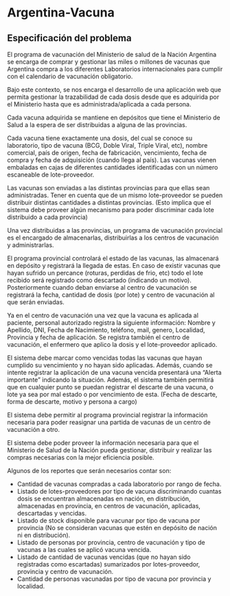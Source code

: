 # Argentina-Vacuna
## Especificación del problema

El programa de vacunación del Ministerio de salud de la Nación Argentina se encarga de comprar y
gestionar las miles o millones de vacunas que Argentina compra a los diferentes Laboratorios
internacionales para cumplir con el calendario de vacunación obligatorio.

Bajo este contexto, se nos encarga el desarrollo de una aplicación web que permita gestionar la
trazabilidad de cada dosis desde que es adquirida por el Ministerio hasta que es
administrada/aplicada a cada persona.

Cada vacuna adquirida se mantiene en depósitos que tiene el Ministerio de Salud a la espera de
ser distribuidas a alguna de las provincias.

Cada vacuna tiene exactamente una dosis, del cual se conoce su laboratorio, tipo de vacuna (BCG,
Doble Viral, Triple Viral, etc), nombre comercial, país de origen, fecha de fabricación, vencimiento,
fecha de compra y fecha de adquisición (cuando llega al país). Las vacunas vienen embaladas en
cajas de diferentes cantidades identificadas con un número escaneable de lote-proveedor.

Las vacunas son enviadas a las distintas provincias para que ellas sean administradas. Tener en
cuenta que de un mismo lote-proveedor se pueden distribuir distintas cantidades a distintas
provincias. (Esto implica que el sistema debe proveer algún mecanismo para poder discriminar
cada lote distribuido a cada provincia)

Una vez distribuidas a las provincias, un programa de vacunación provincial es el encargado de
almacenarlas, distribuirlas a los centros de vacunación y administrarlas.

El programa provincial controlará el estado de las vacunas, las almacenará en depósito y registrará
la llegada de estas. En caso de existir vacunas que hayan sufrido un percance (roturas, perdidas de
frio, etc) todo el lote recibido será registrado como descartado (indicando un motivo).
Posteriormente cuando deban enviarse al centro de vacunación se registrará la fecha, cantidad de
dosis (por lote) y centro de vacunación al que serán enviadas.

Ya en el centro de vacunación una vez que la vacuna es aplicada al paciente, personal autorizado
registra la siguiente información: Nombre y Apellido, DNI, Fecha de Nacimiento, teléfono, mail,
genero, Localidad, Provincia y fecha de aplicación. Se registra también el centro de vacunación, el
enfermero que aplico la dosis y el lote-proveedor aplicado.

El sistema debe marcar como vencidas todas las vacunas que hayan cumplido su vencimiento y no
hayan sido aplicadas. Además, cuando se intente registrar la aplicación de una vacuna vencida
presentará una “Alerta importante” indicando la situación. Además, el sistema también permitirá
que en cualquier punto se puedan registrar el descarte de una vacuna, o lote ya sea por mal
estado o por vencimiento de esta. (Fecha de descarte, forma de descarte, motivo y persona a
cargo)

El sistema debe permitir al programa provincial registrar la información necesaria para poder
reasignar una partida de vacunas de un centro de vacunación a otro.

El sistema debe poder proveer la información necesaria para que el Ministerio de Salud de la
Nación pueda gestionar, distribuir y realizar las compras necesarias con la mejor eficiencia posible.

Algunos de los reportes que serán necesarios contar son:  
*  Cantidad de vacunas compradas a cada laboratorio por rango de fecha.  
*  Listado de lotes-proveedores por tipo de vacuna discriminando cuantas dosis se
   encuentran almacenadas en nación, en distribución, almacenadas en provincia, en
   centros de vacunación, aplicadas, descartadas y vencidas.  
*  Listado de stock disponible para vacunar por tipo de vacuna por provincia (No se
   consideran vacunas que estén en depósito de nación ni en distribución).  
*  Listado de personas por provincia, centro de vacunación y tipo de vacunas a las
   cuales se aplicó vacuna vencida.  
*  Listado de cantidad de vacunas vencidas (que no hayan sido registradas como
   escartadas) sumarizados por lotes-proveedor, provincia y centro de vacunación.  
*  Cantidad de personas vacunadas por tipo de vacuna por provincia y localidad.